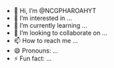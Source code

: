 - 👋 Hi, I’m @NCGPHAROAHYT
- 👀 I’m interested in ...
- 🌱 I’m currently learning ...
- 💞️ I’m looking to collaborate on ...
- 📫 How to reach me ...
- 😄 Pronouns: ...
- ⚡ Fun fact: ...

<!---
NCGPHAROAHYT/NCGPHAROAHYT is a ✨ special ✨ repository because its `README.md` (this file) appears on your GitHub profile.
You can click the Preview link to take a look at your changes.
--->
